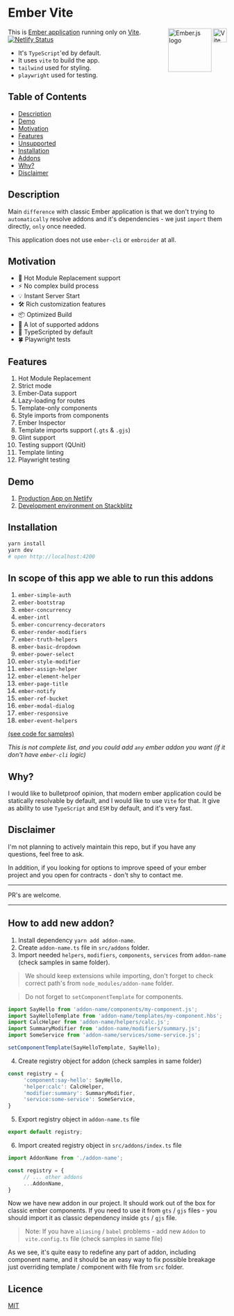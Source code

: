 # Ember Vite

<img align="right" width="32" height="32"
     alt="Vite logo"
     src="./public/vite.svg">
<img align="right" width="100" height="100"
     alt="Ember.js logo"
     src="./public/ember.svg">

This is [Ember application](https://ember-vite.netlify.app/) running only on [Vite](https://vitejs.dev/). [![Netlify Status](https://api.netlify.com/api/v1/badges/ea52e30e-79bc-4f23-9e2f-321abab60b85/deploy-status)](https://ember-vite.netlify.app/)

* It's `TypeScript`'ed by default.
* It uses `vite` to build the app.
* `tailwind` used for styling.
* `playwright` used for testing.


## Table of Contents

* [Description](#description)
* [Demo](#demo)
* [Motivation](#motivation)
* [Features](#features)
* [Unsupported](#unsupported)
* [Installation](#installation)
* [Addons](#in-scope-of-this-app-we-able-to-run-this-addons)
* [Why?](#why)
* [Disclaimer](#disclaimer)


## Description

Main `difference` with classic Ember application is that we don't trying to `automatically` resolve addons and it's dependencies - we just `import` them directly, `only` once needed.

This application does not use `ember-cli` or `embroider` at all.

## Motivation

- 🚀 Hot Module Replacement support
- ⚡️ No complex build process
- 💡 Instant Server Start
- 🛠️ Rich customization features
- 📦 Optimized Build
- 🔩 A lot of supported addons
- 🔑 TypeScripted by default
- :four_leaf_clover: Playwright tests

## Features

1. Hot Module Replacement
1. Strict mode
1. Ember-Data support
1. Lazy-loading for routes
1. Template-only components
1. Style imports from components
1. Ember Inspector
1. Template imports support (`.gts` & `.gjs`)
1. Glint support
1. Testing support (QUnit)
1. Template linting
1. Playwright testing

## Demo

1. [Production App on Netlify](https://ember-vite.netlify.app/)
1. [Development environment on Stackblitz](https://stackblitz.com/github/lifeart/demo-ember-vite)

## Installation

```bash
yarn install
yarn dev
# open http://localhost:4200
```

## In scope of this app we able to run this addons

1. `ember-simple-auth`
1. `ember-bootstrap`
1. `ember-concurrency`
1. `ember-intl`
1. `ember-concurrency-decorators`
1. `ember-render-modifiers`
1. `ember-truth-helpers`
1. `ember-basic-dropdown`
1. `ember-power-select`
1. `ember-style-modifier`
1. `ember-assign-helper`
1. `ember-element-helper`
1. `ember-page-title`
1. `ember-notify`
1. `ember-ref-bucket`
1. `ember-modal-dialog`
1. `ember-responsive`
1. `ember-event-helpers`

[(see code for samples)](https://github.com/lifeart/demo-ember-vite/tree/master/src/addons)


*This is not complete list, and you could add `any` ember addon you want (if it don't have `ember-cli` logic)*

## Why?

I would like to bulletproof opinion, that modern ember application could be statically resolvable by default, and I would like to use `Vite` for that. It give as ability to use `TypeScript` and `ESM` by default, and it's very fast.

## Disclaimer

I'm not planning to actively maintain this repo, but if you have any questions, feel free to ask.

In addition, if you looking for options to improve speed of your ember project and you open for contracts - don't shy to contact me.

---

PR's are welcome.

---

## How to add new addon?

1. Install dependency `yarn add addon-name`.
2. Create `addon-name.ts` file in `src/addons` folder.
3. Import needed `helpers`, `modifiers`, `components`, `services` from `addon-name` (check samples in same folder).

> We should keep extensions while importing, don't forget to check correct path's from `node_modules/addon-name` folder.

> Do not forget to `setComponentTemplate` for components.
```ts
import SayHello from 'addon-name/components/my-component.js';
import SayHelloTemplate from 'addon-name/templates/my-component.hbs';
import CalcHelper from 'addon-name/helpers/calc.js';
import SummaryModifier from 'addon-name/modifiers/summary.js';
import SomeService from 'addon-name/services/some-service.js';

setComponentTemplate(SayHelloTemplate, SayHello);
```
4. Create registry object for addon (check samples in same folder)
```ts
const registry = {
     'component:say-hello': SayHello,
     'helper:calc': CalcHelper,
     'modifier:summary': SummaryModifier,
     'service:some-service': SomeService,
}
```
5. Export registry object in `addon-name.ts` file
```ts
export default registry;
```
6. Import created registry object in `src/addons/index.ts` file
```ts
import AddonName from './addon-name';

const registry = {
     // ... other addons
     ...AddonName,
}
```

Now we have new addon in our project. It should work out of the box for classic ember components. If you need to use it from `gts` / `gjs` files - you should import it as classic dependency inside `gts` / `gjs` file.

> Note: If you have `aliasing` / `babel` problems - add new `Addon` to `vite.config.ts` file (check samples in same file)

As we see, it's quite easy to redefine any part of addon, including component name, and it should be an easy way to fix possible breakage just overriding template / component with file from `src` folder.

## Licence
[MIT](./LICENCE.md)
